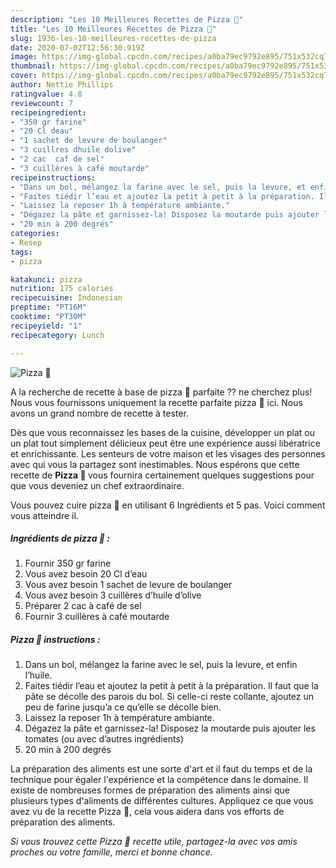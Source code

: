 ```yaml
---
description: "Les 10 Meilleures Recettes de Pizza 🍕"
title: "Les 10 Meilleures Recettes de Pizza 🍕"
slug: 1936-les-10-meilleures-recettes-de-pizza
date: 2020-07-02T12:56:30.919Z
image: https://img-global.cpcdn.com/recipes/a0ba79ec9792e895/751x532cq70/pizza-🍕-photo-principale-de-la-recette.jpg
thumbnail: https://img-global.cpcdn.com/recipes/a0ba79ec9792e895/751x532cq70/pizza-🍕-photo-principale-de-la-recette.jpg
cover: https://img-global.cpcdn.com/recipes/a0ba79ec9792e895/751x532cq70/pizza-🍕-photo-principale-de-la-recette.jpg
author: Nettie Phillips
ratingvalue: 4.8
reviewcount: 7
recipeingredient:
- "350 gr farine"
- "20 Cl deau"
- "1 sachet de levure de boulanger"
- "3 cuillres dhuile dolive"
- "2 cac  caf de sel"
- "3 cuillères à café moutarde"
recipeinstructions:
- "Dans un bol, mélangez la farine avec le sel, puis la levure, et enfin l’huile."
- "Faites tiédir l’eau et ajoutez la petit à petit à la préparation. Il faut que la pâte se décolle des parois du bol. Si celle-ci reste collante, ajoutez un peu de farine jusqu’a ce qu’elle se décolle bien."
- "Laissez la reposer 1h à température ambiante."
- "Dégazez la pâte et garnissez-la! Disposez la moutarde puis ajouter les tomates (ou avec d’autres ingrédients)"
- "20 min à 200 degrés"
categories:
- Resep
tags:
- pizza

katakunci: pizza 
nutrition: 175 calories
recipecuisine: Indonesian
preptime: "PT16M"
cooktime: "PT30M"
recipeyield: "1"
recipecategory: Lunch

---
```



![Pizza 🍕](https://img-global.cpcdn.com/recipes/a0ba79ec9792e895/751x532cq70/pizza-🍕-photo-principale-de-la-recette.jpg)

A la recherche de recette à base de pizza 🍕 parfaite ?? ne cherchez plus! Nous vous fournissons uniquement la recette parfaite pizza 🍕 ici. Nous avons un grand nombre de recette à tester.

Dès que vous reconnaissez les bases de la cuisine, développer un plat ou un plat tout simplement délicieux peut être une expérience aussi libératrice et enrichissante. Les senteurs de votre maison et les visages des personnes avec qui vous la partagez sont inestimables. Nous espérons que cette recette de <strong> Pizza 🍕 </strong> vous fournira certainement quelques suggestions pour que vous deveniez un chef extraordinaire.

<!--inarticleads1-->

Vous pouvez cuire pizza 🍕 en utilisant 6 Ingrédients et 5 pas. Voici comment vous atteindre il.

##### Ingrédients de pizza 🍕 :

1. Fournir 350 gr farine
1. Vous avez besoin 20 Cl d’eau
1. Vous avez besoin 1 sachet de levure de boulanger
1. Vous avez besoin 3 cuillères d’huile d’olive
1. Préparer 2 cac à café de sel
1. Fournir 3 cuillères à café moutarde




<!--inarticleads2-->

##### Pizza 🍕 instructions :

1. Dans un bol, mélangez la farine avec le sel, puis la levure, et enfin l’huile.
1. Faites tiédir l’eau et ajoutez la petit à petit à la préparation. Il faut que la pâte se décolle des parois du bol. Si celle-ci reste collante, ajoutez un peu de farine jusqu’a ce qu’elle se décolle bien.
1. Laissez la reposer 1h à température ambiante.
1. Dégazez la pâte et garnissez-la! Disposez la moutarde puis ajouter les tomates (ou avec d’autres ingrédients)
1. 20 min à 200 degrés




<!--inarticleads1-->

<p>
La préparation des aliments est une sorte d'art et il faut du temps et de la technique pour égaler l'expérience et la compétence dans le domaine. Il existe de nombreuses formes de préparation des aliments ainsi que plusieurs types d'aliments de différentes cultures. Appliquez ce que vous avez vu de la recette Pizza 🍕, cela vous aidera dans vos efforts de préparation des aliments.
</p>

<p>
<i>Si vous trouvez cette Pizza 🍕 recette utile, partagez-la avec vos amis proches ou votre famille, merci et bonne chance.</i>
</p>
